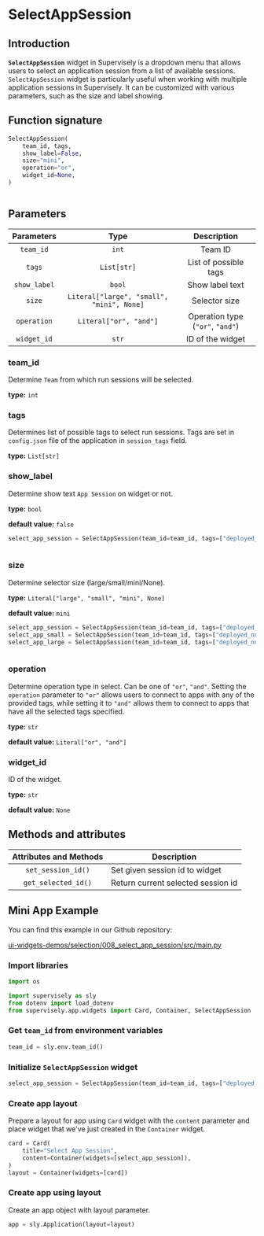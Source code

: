 # SelectAppSession

## Introduction

**`SelectAppSession`** widget in Supervisely is a dropdown menu that allows users to select an application session from a list of available sessions. `SelectAppSession` widget is particularly useful when working with multiple application sessions in Supervisely. It can be customized with various parameters, such as the size and label showing.

## Function signature

```python
SelectAppSession(
    team_id, tags,
    show_label=False,
    size="mini",
    operation="or",
    widget_id=None,
)
```

<figure><img src="https://user-images.githubusercontent.com/120389559/219646892-e064bd68-20f1-4ce3-9f1b-89650fe1dde0.gif" alt=""><figcaption></figcaption></figure>

## Parameters

|  Parameters  |                    Type                   |            Description           |
| :----------: | :---------------------------------------: | :------------------------------: |
|   `team_id`  |                   `int`                   |              Team ID             |
|    `tags`    |                `List[str]`                |       List of possible tags      |
| `show_label` |                   `bool`                  |          Show label text         |
|    `size`    | `Literal["large", "small", "mini", None]` |           Selector size          |
|  `operation` |           `Literal["or", "and"]`          | Operation type (`"or"`, `"and"`) |
|  `widget_id` |                   `str`                   |         ID of the widget         |

### team\_id

Determine `Team` from which run sessions will be selected.

**type:** `int`

### tags

Determines list of possible tags to select run sessions. Tags are set in `config.json` file of the application in `session_tags` field.

**type:** `List[str]`

### show\_label

Determine show text `App Session` on widget or not.

**type:** `bool`

**default value:** `false`

```python
select_app_session = SelectAppSession(team_id=team_id, tags=["deployed_nn"], show_label=True)
```

<figure><img src="https://user-images.githubusercontent.com/120389559/219651794-16c3d78d-d3fe-49c2-ada5-1c5039c1e761.png" alt=""><figcaption></figcaption></figure>

### size

Determine selector size (large/small/mini/None).

**type:** `Literal["large", "small", "mini", None]`

**default value:** `mini`

```python
select_app_session = SelectAppSession(team_id=team_id, tags=["deployed_nn"])
select_app_small = SelectAppSession(team_id=team_id, tags=["deployed_nn"], size="small")
select_app_large = SelectAppSession(team_id=team_id, tags=["deployed_nn"], size="large")
```

<figure><img src="https://user-images.githubusercontent.com/120389559/219652377-cd8392d6-09b7-432b-94a4-ef91ca64f864.png" alt=""><figcaption></figcaption></figure>

### operation

Determine operation type in select. Can be one of `"or"`, `"and"`. Setting the `operation` parameter to `"or"` allows users to connect to apps with any of the provided tags, while setting it to `"and"` allows them to connect to apps that have all the selected tags specified.

**type:** `str`

**default value:** `Literal["or", "and"]`

### widget\_id

ID of the widget.

**type:** `str`

**default value:** `None`

## Methods and attributes

| Attributes and Methods | Description                        |
| :--------------------: | ---------------------------------- |
|   `set_session_id()`   | Set given session id to widget     |
|   `get_selected_id()`  | Return current selected session id |

## Mini App Example

You can find this example in our Github repository:

[ui-widgets-demos/selection/008\_select\_app\_session/src/main.py](https://github.com/supervisely-ecosystem/ui-widgets-demos/blob/master/selection/008\_select\_app\_session/src/main.py)

### Import libraries

```python
import os

import supervisely as sly
from dotenv import load_dotenv
from supervisely.app.widgets import Card, Container, SelectAppSession
```

### Get `team_id` from environment variables

```python
team_id = sly.env.team_id()
```

### Initialize `SelectAppSession` widget

```python
select_app_session = SelectAppSession(team_id=team_id, tags=["deployed_nn"])
```

### Create app layout

Prepare a layout for app using `Card` widget with the `content` parameter and place widget that we've just created in the `Container` widget.

```python
card = Card(
    title="Select App Session",
    content=Container(widgets=[select_app_session]),
)
layout = Container(widgets=[card])
```

### Create app using layout

Create an app object with layout parameter.

```python
app = sly.Application(layout=layout)
```

<figure><img src="https://user-images.githubusercontent.com/120389559/219653528-f8748e91-22ca-4cfb-b6cb-bb27a9997f1c.gif" alt=""><figcaption></figcaption></figure>
